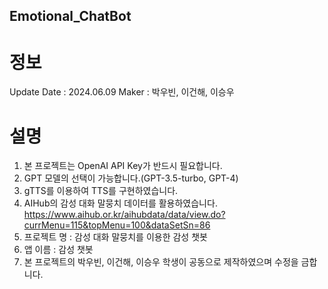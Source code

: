 ## Emotional_ChatBot

# 정보
Update Date : 2024.06.09
Maker : 박우빈, 이건해, 이승우

# 설명
1. 본 프로젝트는 OpenAI API Key가 반드시 필요합니다.
2.  GPT 모델의 선택이 가능합니다.(GPT-3.5-turbo, GPT-4)
3. gTTS를 이용하여 TTS를 구현하였습니다.
4. AIHub의 감성 대화 말뭉치 데이터를 활용하였습니다.
https://www.aihub.or.kr/aihubdata/data/view.do?currMenu=115&topMenu=100&dataSetSn=86
5. 프로젝트 명 : 감성 대화 말뭉치를 이용한 감성 챗봇
6. 앱 이름 : 감성 챗봇
7. 본 프로젝트의 박우빈, 이건해, 이승우 학생이 공동으로 제작하였으며 수정을 금합니다.
